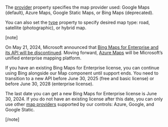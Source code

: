 The [provider](/Documentation/ApiReference/UI_Components/dxMap/Configuration/#provider) property specifies the map provider used: Google Maps (default), Azure Maps, Google Static Maps, or Bing Maps (deprecated).

You can also set the [type](/Documentation/ApiReference/UI_Components/dxMap/Configuration/#type) property to specify desired map type: road, satellite (photographic), or hybrid map.
<!--split-->

[note]

On May 21, 2024, Microsoft announced that [Bing Maps for Enterprise and its API will be discontinued](https://www.microsoft.com/en-us/maps/bing-maps/discontinued-services). Moving forward, [Azure Maps](https://azure.microsoft.com/en-us/products/azure-maps/) will be Microsoft’s unified enterprise mapping platform.

If you have an existing Bing Maps for Enterprise license, you can continue using Bing alongside our Map component until support ends. You need to transition to a new API before June 30, 2025 (free and basic license) or before June 30, 2028 (enterprise license).

The last date you can get a new Bing Maps for Enterprise license is June 30, 2024. If you do not have an existing license after this date, you can only use other [map providers](/Documentation/ApiReference/UI_Components/dxMap/Types/#MapProvider) supported by our controls: Azure, Google, and Google Static.

[/note]